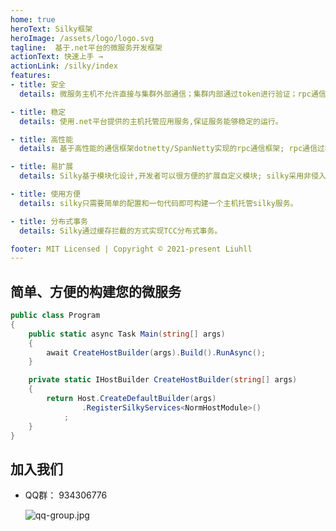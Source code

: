 ```yaml
---
home: true
heroText: Silky框架
heroImage: /assets/logo/logo.svg
tagline:  基于.net平台的微服务开发框架
actionText: 快速上手 →
actionLink: /silky/index
features:
- title: 安全
  details: 微服务主机不允许直接与集群外部通信；集群内部通过token进行验证；rpc通信支持ssl加密。

- title: 稳定
  details: 使用.net平台提供的主机托管应用服务,保证服务能够稳定的运行。

- title: 高性能
  details: 基于高性能的通信框架dotnetty/SpanNetty实现的rpc通信框架; rpc通信过程中支持缓存拦截。

- title: 易扩展
  details: Silky基于模块化设计,开发者可以很方便的扩展自定义模块; silky采用非侵入的设计,很方便与第三方组件整合。

- title: 使用方便
  details: silky只需要简单的配置和一句代码即可构建一个主机托管silky服务。

- title: 分布式事务
  details: Silky通过缓存拦截的方式实现TCC分布式事务。

footer: MIT Licensed | Copyright © 2021-present Liuhll
---
```


## 简单、方便的构建您的微服务

```csharp
public class Program
{
    public static async Task Main(string[] args)
    {
        await CreateHostBuilder(args).Build().RunAsync();
    }

    private static IHostBuilder CreateHostBuilder(string[] args)
    {
        return Host.CreateDefaultBuilder(args)
                .RegisterSilkyServices<NormHostModule>()
            ;
    }
}
```

## 加入我们
- QQ群： 934306776

  ![qq-group.jpg](/assets/imgs/qq-group.jpg)